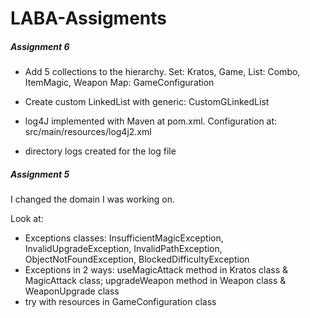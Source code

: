# LABA-Assigments

##### Assignment 6

- Add 5 collections to the hierarchy. 
	Set: Kratos, Game, 
	List: Combo, ItemMagic, Weapon
	Map: GameConfiguration

- Create custom LinkedList with generic: CustomGLinkedList

- log4J implemented with Maven at pom.xml. Configuration at: src/main/resources/log4j2.xml
- directory logs created for the log file


##### Assignment 5

I changed the domain I was working on.

Look at:
- Exceptions classes: InsufficientMagicException, InvalidUpgradeException, InvalidPathException, ObjectNotFoundException, BlockedDifficultyException
- Exceptions in 2 ways: useMagicAttack method in Kratos class & MagicAttack class; upgradeWeapon method in Weapon class & WeaponUpgrade class
- try with resources in GameConfiguration class